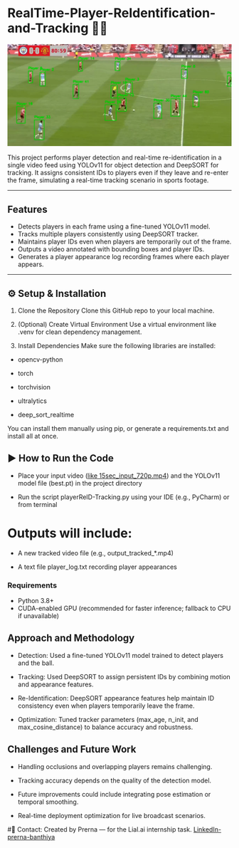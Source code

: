 # RealTime-Player-ReIdentification-and-Tracking 🏃‍♀️
![Player Tracking output](https://github.com/prernabanthiya/RealTime-Player-ReIdentification-and-Tracking/blob/main/Screenshot%202025-06-08%20163821.png)

This project performs player detection and real-time re-identification in a single video feed using YOLOv11 for object detection and DeepSORT for tracking. It assigns consistent IDs to players even if they leave and re-enter the frame, simulating a real-time tracking scenario in sports footage.

---

## Features

- Detects players in each frame using a fine-tuned YOLOv11 model.
- Tracks multiple players consistently using DeepSORT tracker.
- Maintains player IDs even when players are temporarily out of the frame.
- Outputs a video annotated with bounding boxes and player IDs.
- Generates a player appearance log recording frames where each player appears.

---
## ⚙️ Setup & Installation
1. Clone the Repository
Clone this GitHub repo to your local machine.

2. (Optional) Create Virtual Environment
Use a virtual environment like .venv for clean dependency management.

3. Install Dependencies
Make sure the following libraries are installed:

- opencv-python

- torch

- torchvision

- ultralytics

- deep_sort_realtime

You can install them manually using pip, or generate a requirements.txt and install all at once.

## ▶️ How to Run the Code
- Place your input video ([like 15sec_input_720p.mp4](https://github.com/prernabanthiya/RealTime-Player-ReIdentification-and-Tracking/blob/main/15sec_input_720p.mp4_)) and the YOLOv11 model file (best.pt) in the project directory

- Run the script playerReID-Tracking.py using your IDE (e.g., PyCharm) or from terminal

# Outputs will include:

- A new tracked video file (e.g., output_tracked_*.mp4)

- A text file player_log.txt recording player appearances

### Requirements

- Python 3.8+
- CUDA-enabled GPU (recommended for faster inference; fallback to CPU if unavailable)

## Approach and Methodology
- Detection: Used a fine-tuned YOLOv11 model trained to detect players and the ball.

- Tracking: Used DeepSORT to assign persistent IDs by combining motion and appearance features.

- Re-Identification: DeepSORT appearance features help maintain ID consistency even when players temporarily leave the frame.

- Optimization: Tuned tracker parameters (max_age, n_init, and max_cosine_distance) to balance accuracy and robustness.

## Challenges and Future Work
- Handling occlusions and overlapping players remains challenging.

- Tracking accuracy depends on the quality of the detection model.

- Future improvements could include integrating pose estimation or temporal smoothing.

- Real-time deployment optimization for live broadcast scenarios.


#📩 Contact: 
Created by Prerna — for the Lial.ai internship task.
[LinkedIn- prerna-banthiya](https://www.linkedin.com/in/prerna-banthiya/ )

